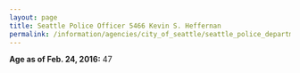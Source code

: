 ```yaml
---
layout: page
title: Seattle Police Officer 5466 Kevin S. Heffernan
permalink: /information/agencies/city_of_seattle/seattle_police_department/copbook/5466/
---
```


**Age as of Feb. 24, 2016:** 47
